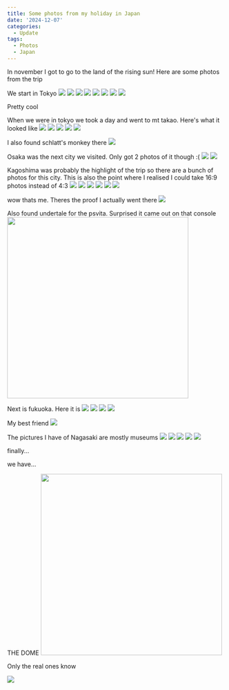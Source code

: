 ```yaml
---
title: Some photos from my holiday in Japan
date: '2024-12-07'
categories:
  - Update
tags:
  - Photos
  - Japan
---
```


In november I got to go to the land of the rising sun! Here are some photos from the trip

We start in Tokyo
<img src="/images/japan/tokyo1.jpg">
<img src="/images/japan/tokyo2.jpg">
<img src="/images/japan/tokyo3.jpg">
<img src="/images/japan/tokyo4.jpg">
<img src="/images/japan/tokyo5.jpg">
<img src="/images/japan/tokyo6.jpg">
<img src="/images/japan/tokyo7.jpg">
<img src="/images/japan/tokyo8.jpg">

Pretty cool

When we were in tokyo we took a day and went to mt takao. Here's what it looked like
<img src="/images/japan/takao1.jpg">
<img src="/images/japan/takao2.jpg">
<img src="/images/japan/takao3.jpg">
<img src="/images/japan/takao4.jpg">
<img src="/images/japan/takao5.jpg">

I also found schlatt's monkey there
<img src="/images/japan/takao6.jpg">

Osaka was the next city we visited. Only got 2 photos of it though :(
<img src="/images/japan/osaka1.jpg">
<img src="/images/japan/osaka2.jpg">

Kagoshima was probably the highlight of the trip so there are a bunch of photos for this city. This is also the point where I realised I could take 16:9 photos instead of 4:3
<img src="/images/japan/kagoshima1.jpg">
<img src="/images/japan/kagoshima2.jpg">
<img src="/images/japan/kagoshima3.jpg">
<img src="/images/japan/kagoshima4.jpg">
<img src="/images/japan/kagoshima5.jpg">
<img src="/images/japan/kagoshima6.jpg">

wow thats me. Theres the proof I actually went there
<img src="/images/japan/kagoshima7.jpg">

Also found undertale for the psvita. Surprised it came out on that console
<img src="/images/japan/kagoshima8.jpg" width="420px">

Next is fukuoka. Here it is
<img src="/images/japan/fukuoka1.jpg">
<img src="/images/japan/fukuoka2.jpg">
<img src="/images/japan/fukuoka3.jpg">
<img src="/images/japan/fukuoka4.jpg">

My best friend
<img src="/images/japan/fukuoka5.jpg">

The pictures I have of Nagasaki are mostly museums
<img src="/images/japan/nagasaki1.jpg">
<img src="/images/japan/nagasaki2.jpg">
<img src="/images/japan/nagasaki3.jpg">
<img src="/images/japan/nagasaki4.jpg">
<img src="/images/japan/nagasaki5.jpg">

finally...

we have...

THE DOME
<img src="/images/japan/dome.jpg" width="420px">

Only the real ones know


<img src="/images/gifs/anime.gif">
